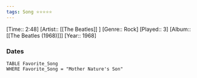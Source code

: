 ```yaml
---
tags: Song ⭐⭐⭐⭐⭐ 
---
```

[Time:: 2:48]
[Artist:: [[The Beatles]] ]
[Genre:: Rock]
[Played:: 3]
[Album:: [[The Beatles (1968)]]]
[Year:: 1968]
### Dates
````dataview
TABLE Favorite_Song
WHERE Favorite_Song = "Mother Nature's Son"
````